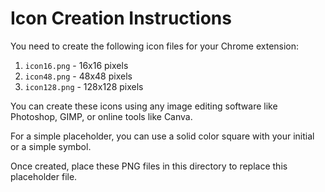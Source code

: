 # Icon Creation Instructions

You need to create the following icon files for your Chrome extension:

1. `icon16.png` - 16x16 pixels
2. `icon48.png` - 48x48 pixels
3. `icon128.png` - 128x128 pixels

You can create these icons using any image editing software like Photoshop, GIMP, or online tools like Canva.

For a simple placeholder, you can use a solid color square with your initial or a simple symbol.

Once created, place these PNG files in this directory to replace this placeholder file. 